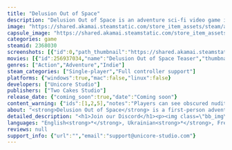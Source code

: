 ```yaml
---
title: "Delusion Out of Space"
description: "Delusion Out of Space is an adventure sci-fi video game infused with cosmic Lovecraftian vibes and enigmatic mind and soul exploration technologies."
image: "https://shared.akamai.steamstatic.com/store_item_assets/steam/apps/2368030/header.jpg?t=1731680489"
capsule_image: "https://shared.akamai.steamstatic.com/store_item_assets/steam/apps/2368030/capsule_231x87.jpg?t=1731680489"
categories: game
steamid: 2368030
screenshots: [{"id":0,"path_thumbnail":"https://shared.akamai.steamstatic.com/store_item_assets/steam/apps/2368030/ss_1deb9e28fe77dc5e2e8309e332e735f39d132d79.600x338.jpg?t=1731680489","path_full":"https://shared.akamai.steamstatic.com/store_item_assets/steam/apps/2368030/ss_1deb9e28fe77dc5e2e8309e332e735f39d132d79.1920x1080.jpg?t=1731680489"},{"id":1,"path_thumbnail":"https://shared.akamai.steamstatic.com/store_item_assets/steam/apps/2368030/ss_e3cea150188f46f19deb6da35c590ea8a7e3d708.600x338.jpg?t=1731680489","path_full":"https://shared.akamai.steamstatic.com/store_item_assets/steam/apps/2368030/ss_e3cea150188f46f19deb6da35c590ea8a7e3d708.1920x1080.jpg?t=1731680489"},{"id":2,"path_thumbnail":"https://shared.akamai.steamstatic.com/store_item_assets/steam/apps/2368030/ss_fb0ad695bfd5bac902fe73540b68532d75457eac.600x338.jpg?t=1731680489","path_full":"https://shared.akamai.steamstatic.com/store_item_assets/steam/apps/2368030/ss_fb0ad695bfd5bac902fe73540b68532d75457eac.1920x1080.jpg?t=1731680489"},{"id":3,"path_thumbnail":"https://shared.akamai.steamstatic.com/store_item_assets/steam/apps/2368030/ss_1113edfab03efaf0282fe342b9aef14df50f5192.600x338.jpg?t=1731680489","path_full":"https://shared.akamai.steamstatic.com/store_item_assets/steam/apps/2368030/ss_1113edfab03efaf0282fe342b9aef14df50f5192.1920x1080.jpg?t=1731680489"},{"id":4,"path_thumbnail":"https://shared.akamai.steamstatic.com/store_item_assets/steam/apps/2368030/ss_10e2c103469157882ed0f6145940254c4c0fc0b1.600x338.jpg?t=1731680489","path_full":"https://shared.akamai.steamstatic.com/store_item_assets/steam/apps/2368030/ss_10e2c103469157882ed0f6145940254c4c0fc0b1.1920x1080.jpg?t=1731680489"},{"id":5,"path_thumbnail":"https://shared.akamai.steamstatic.com/store_item_assets/steam/apps/2368030/ss_b7bab8c943f8cd4fb69e80c2d05525504c419aa9.600x338.jpg?t=1731680489","path_full":"https://shared.akamai.steamstatic.com/store_item_assets/steam/apps/2368030/ss_b7bab8c943f8cd4fb69e80c2d05525504c419aa9.1920x1080.jpg?t=1731680489"},{"id":6,"path_thumbnail":"https://shared.akamai.steamstatic.com/store_item_assets/steam/apps/2368030/ss_5023c3b1a0d4ad326316976df542ca652b5c4a94.600x338.jpg?t=1731680489","path_full":"https://shared.akamai.steamstatic.com/store_item_assets/steam/apps/2368030/ss_5023c3b1a0d4ad326316976df542ca652b5c4a94.1920x1080.jpg?t=1731680489"},{"id":7,"path_thumbnail":"https://shared.akamai.steamstatic.com/store_item_assets/steam/apps/2368030/ss_6bd4248e0e041c8dd4435e440c1cde8eb650a5a3.600x338.jpg?t=1731680489","path_full":"https://shared.akamai.steamstatic.com/store_item_assets/steam/apps/2368030/ss_6bd4248e0e041c8dd4435e440c1cde8eb650a5a3.1920x1080.jpg?t=1731680489"},{"id":8,"path_thumbnail":"https://shared.akamai.steamstatic.com/store_item_assets/steam/apps/2368030/ss_1255c2d373ce5034ec3bc976308653a5704092aa.600x338.jpg?t=1731680489","path_full":"https://shared.akamai.steamstatic.com/store_item_assets/steam/apps/2368030/ss_1255c2d373ce5034ec3bc976308653a5704092aa.1920x1080.jpg?t=1731680489"},{"id":9,"path_thumbnail":"https://shared.akamai.steamstatic.com/store_item_assets/steam/apps/2368030/ss_5b7c9c8132ad2aadb2888cd2d9a81ac068f42a7a.600x338.jpg?t=1731680489","path_full":"https://shared.akamai.steamstatic.com/store_item_assets/steam/apps/2368030/ss_5b7c9c8132ad2aadb2888cd2d9a81ac068f42a7a.1920x1080.jpg?t=1731680489"}]
movies: [{"id":256937034,"name":"Delusion Out of Space Teaser","thumbnail":"https://shared.akamai.steamstatic.com/store_item_assets/steam/apps/256937034/movie.293x165.jpg?t=1680768965","webm":{"480":"http://video.akamai.steamstatic.com/store_trailers/256937034/movie480_vp9.webm?t=1680768965","max":"http://video.akamai.steamstatic.com/store_trailers/256937034/movie_max_vp9.webm?t=1680768965"},"mp4":{"480":"http://video.akamai.steamstatic.com/store_trailers/256937034/movie480.mp4?t=1680768965","max":"http://video.akamai.steamstatic.com/store_trailers/256937034/movie_max.mp4?t=1680768965"},"highlight":true}]
genres: ["Action","Adventure","Indie"]
steam_categories: ["Single-player","Full controller support"]
platforms: {"windows":true,"mac":false,"linux":false}
developers: ["Unicore Studio"]
publishers: ["Two Cakes Studio"]
release_date: {"coming_soon":true,"date":"Coming soon"}
content_warning: {"ids":[1,2,5],"notes":"Players can see obscured nudity, dead bodies, and blood."}
about: "<strong>Delusion Out of Space</strong> is a first-person adventure sci-fi game with shooter elements that features an immersive storyline and an amazingly original atmosphere.<br><br>After an emergency, you wake up on an alien spaceship and discover that most of the crew has perished. The ship is severely damaged, so your first task is to repair the basic life support systems. But it will not be that easy, as a mysterious entity has unexpectedly appeared in the neural network of the ship...<br><br><img class=\"bb_img\" src=\"https://shared.akamai.steamstatic.com/store_item_assets/steam/apps/2368030/extras/concept_cor2.jpg?t=1731680489\" /><br><br>Immerse yourself in a unique world filled with mystical phenomena and supernatural technologies! But be careful: you will have to accept new rules and challenges of the otherworld, and the ship is your only home.<h2 class=\"bb_tag\">GAMEPLAY</h2><ul class=\"bb_ul\">   <li>   Explore the huge terraformer of the aliens. Every step is a new mystery.<br></li><li>   Solve puzzles to get access to new areas of the ship and occult devices needed to achieve your goal. <br></li><li>   Communicate with other characters that may help or hinder you in this dangerous world.<br></li><li>   Fight unfriendly crew members and laboratory-created creatures.<br></li><li>   Find and use weapons and other devices that may help you defeat enemies and increase your chances of survival.</li></ul><br><img class=\"bb_img\" src=\"https://shared.akamai.steamstatic.com/store_item_assets/steam/apps/2368030/extras/concept_cor1.jpg?t=1731680489\" /><h2 class=\"bb_tag\">CURRENT STAGE </h2><strong>Delusion Out of Space</strong> is being at the early stage of development. A demo version of the game has been developed, which includes all the basic technical aspects and a demonstration of the atmosphere. The active development process of the full game is currently underway, so the final version may be visually different from the screenshots. We believe wholeheartedly in our efforts, and we are doing everything we can to create an incredible breath-holding game!"
detailed_description: "<h1>Join our Discord</h1><p><img class=\"bb_img\" src=\"https://shared.akamai.steamstatic.com/store_item_assets/steam/apps/2368030/extras/JoinToDiscord_616.png?t=1731680489\" /></p><br><h1>About the Game</h1><strong>Delusion Out of Space</strong> is a first-person adventure sci-fi game with shooter elements that features an immersive storyline and an amazingly original atmosphere.<br><br>After an emergency, you wake up on an alien spaceship and discover that most of the crew has perished. The ship is severely damaged, so your first task is to repair the basic life support systems. But it will not be that easy, as a mysterious entity has unexpectedly appeared in the neural network of the ship...<br><br><img class=\"bb_img\" src=\"https://shared.akamai.steamstatic.com/store_item_assets/steam/apps/2368030/extras/concept_cor2.jpg?t=1731680489\" /><br><br>Immerse yourself in a unique world filled with mystical phenomena and supernatural technologies! But be careful: you will have to accept new rules and challenges of the otherworld, and the ship is your only home.<h2 class=\"bb_tag\">GAMEPLAY</h2><ul class=\"bb_ul\">   <li>   Explore the huge terraformer of the aliens. Every step is a new mystery.<br></li><li>   Solve puzzles to get access to new areas of the ship and occult devices needed to achieve your goal. <br></li><li>   Communicate with other characters that may help or hinder you in this dangerous world.<br></li><li>   Fight unfriendly crew members and laboratory-created creatures.<br></li><li>   Find and use weapons and other devices that may help you defeat enemies and increase your chances of survival.</li></ul><br><img class=\"bb_img\" src=\"https://shared.akamai.steamstatic.com/store_item_assets/steam/apps/2368030/extras/concept_cor1.jpg?t=1731680489\" /><h2 class=\"bb_tag\">CURRENT STAGE </h2><strong>Delusion Out of Space</strong> is being at the early stage of development. A demo version of the game has been developed, which includes all the basic technical aspects and a demonstration of the atmosphere. The active development process of the full game is currently underway, so the final version may be visually different from the screenshots. We believe wholeheartedly in our efforts, and we are doing everything we can to create an incredible breath-holding game!"
languages: "English<strong>*</strong>, Ukrainian<strong>*</strong>, French, German, Spanish - Spain, Japanese, Korean, Polish, Simplified Chinese, Italian, Portuguese - Brazil, Traditional Chinese<br><strong>*</strong>languages with full audio support"
reviews: null
support_info: {"url":"","email":"support@unicore-studio.com"}
---
```


